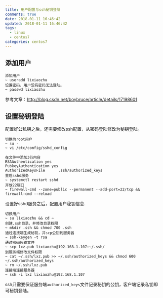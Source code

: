 ```yaml
---
title: 用户配置与ssh秘钥登陆
comments: true
date: 2018-01-11 16:46:42
updated: 2018-01-11 16:46:42
tags:
  - linux
  - centos7
categories: centos7
---
```

## 添加用户

```
添加用户
~ useradd lixiaozhu
设置密码，用户没有密码无法登陆。
~ passwd lixiaozhu
```

参考文章：http://blog.csdn.net/boybruce/article/details/17198601

## 设置秘钥登陆
配置好公私钥之后，还需要修改ssh配置，从密码登陆修改为秘钥登陆。
```
切换为root用户
~ su -
~ vi /etc/config/sshd_config

在文件中添加3行内容
RSAAuthentication yes
PubkeyAuthentication yes
AuthorizedKeysFile      .ssh/authorized_keys
重启sshd服务
~ systemctl restart sshd
开放22端口
~ firewall-cmd --zone=public --permanent --add-port=22/tcp && firewall-cmd --reload
```
设置好sshd服务之后，配置用户秘钥信息.
```
切换用户
~ su lixiaozhu && cd ~
创建.ssh目录，并修改目录权限
~ mkdir .ssh && chmod 700 .ssh
通过连接端生成秘钥，并scp公钥到服务器
~ ssh-keygen -t rsa
通过密码传输文件
~ scp lxz.pub lixiaozhu@192.168.1.107:~/.ssh/
到服务端修改文件权限
~ cat ~/.ssh/lxz.pub >> ~/.ssh/authorized_keys && chmod 600 ~/.ssh/authorized_keys
~ rm ~/.ssh/lxz.pub
连接端连接服务器
~ ssh -i lxz lixiaozhu@192.168.1.107
```

ssh只需要保证服务端`authorized_keys`文件记录秘钥的公钥，客户端记录私钥即可秘钥登陆。


